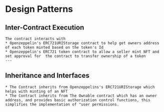 
# Design Patterns

## Inter-Contract Execution 
    The contract interacts with 
    * Openzeppelin's ERC721URIStorage contract to help get owners address of each token minted based on the token's Id
    * Openzeppelin's ERC721 token contract to allow a seller mint NFT and set approval for  the contract to transfer ownership of a token
    ---
## Inheritance and Interfaces 
    * The Contract inherits from Openzeppelins's ERC721URIStorage which helps with minting of an NFT
    * The Contract inherits from The Ownable contract which has an owner address, and provides basic authorization control functions, this simplifies the implementation of "user permissions.

